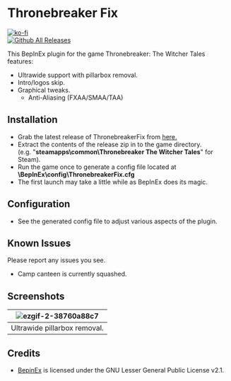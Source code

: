 # Thronebreaker Fix
[![ko-fi](https://ko-fi.com/img/githubbutton_sm.svg)](https://ko-fi.com/W7W01UAI9)</br>
[![Github All Releases](https://img.shields.io/github/downloads/Lyall/ThronebreakerFix/total.svg)](https://github.com/Lyall/ThronebreakerFix/releases)

This BepInEx plugin for the game Thronebreaker: The Witcher Tales features:
- Ultrawide support with pillarbox removal.
- Intro/logos skip.
- Graphical tweaks.
  - Anti-Aliasing (FXAA/SMAA/TAA)

## Installation
- Grab the latest release of ThronebreakerFix from [here.](https://github.com/Lyall/ThronebreakerFix/releases)
- Extract the contents of the release zip in to the game directory.<br />(e.g. "**steamapps\common\Thronebreaker The Witcher Tales**" for Steam).
- Run the game once to generate a config file located at **<GameDirectory>\BepInEx\config\ThronebreakerFix.cfg**
- The first launch may take a little while as BepInEx does its magic.

## Configuration
- See the generated config file to adjust various aspects of the plugin.

## Known Issues
Please report any issues you see.
- Camp canteen is currently squashed.

## Screenshots
|  ![ezgif-2-38760a88c7](https://user-images.githubusercontent.com/695941/188274104-fe74b8d6-36c6-4d9c-84f3-b439ddd99c17.gif) |
|:--:|
| Ultrawide pillarbox removal. | 

## Credits
- [BepinEx](https://github.com/BepInEx/BepInEx) is licensed under the GNU Lesser General Public License v2.1.
